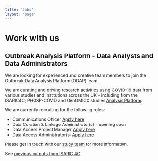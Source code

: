 ```yaml
---
title: 'Jobs'
layout: 'page'
---
```


# Work with us

## Outbreak Analysis Platform - Data Analysts and Data Administrators 

We are looking for experienced and creative team members to join the Outbreak Data Analysis Platform (ODAP) team. 

We are curating and driving research activities using COVID-19 data from various studies and institutions across the UK - including from the ISARIC4C; PHOSP-COVID and GenOMICC studies [Analysis Platform](https://isaric4c.net/analysis-platform/).

We are currently recruiting for the following roles: 

* Communications Officer [Apply here](https://elxw.fa.em3.oraclecloud.com/hcmUI/CandidateExperience/en/sites/CX_1001/job/2722/?utm_medium=jobshare)
* Data Curation & Linkage Administrator(s) - opening soon
* Data Access Project Manager [Apply here](https://elxw.fa.em3.oraclecloud.com/hcmUI/CandidateExperience/en/sites/CX_1001/job/2433/?utm_medium=jobshare)
* Data Access Administrator(s) [Apply here](https://elxw.fa.em3.oraclecloud.com/hcmUI/CandidateExperience/en/sites/CX_1001/job/2434/?utm_medium=jobshare)

Please get in touch with our [study team](mailto:isaric4c-samples@roslin.ed.ac.uk) for more information. 

See [previous outputs from ISARIC 4C](/outputs/)




